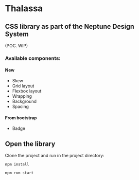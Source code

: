 # Thalassa

## CSS library as part of the Neptune Design System
(POC. WIP)

### Available components:

#### New
- Skew
- Grid layout
- Flexbox layout
- Wrapping
- Background
- Spacing

#### From bootstrap
- Badge

## Open the library

Clone the project and run in the project directory:

`npm install`

`npm run start`
